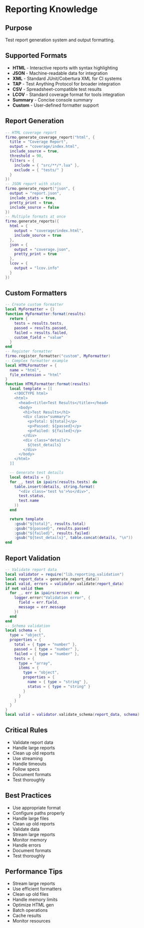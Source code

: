 # Reporting Knowledge


## Purpose


Test report generation system and output formatting.

## Supported Formats



- **HTML** - Interactive reports with syntax highlighting
- **JSON** - Machine-readable data for integration
- **XML** - Standard JUnit/Cobertura XML for CI systems
- **TAP** - Test Anything Protocol for broader integration
- **CSV** - Spreadsheet-compatible test results
- **LCOV** - Standard coverage format for tools integration
- **Summary** - Concise console summary
- **Custom** - User-defined formatter support


## Report Generation



```lua
-- HTML coverage report
firmo.generate_coverage_report("html", {
  title = "Coverage Report",
  output = "coverage/index.html",
  include_source = true,
  threshold = 90,
  filters = {
    include = { "src/**/*.lua" },
    exclude = { "tests/" }
  }
})
-- JSON report with stats
firmo.generate_report("json", {
  output = "report.json",
  include_stats = true,
  pretty_print = true,
  include_source = false
})
-- Multiple formats at once
firmo.generate_reports({
  html = {
    output = "coverage/index.html",
    include_source = true
  },
  json = {
    output = "coverage.json",
    pretty_print = true
  },
  lcov = {
    output = "lcov.info"
  }
})
```



## Custom Formatters



```lua
-- Create custom formatter
local MyFormatter = {}
function MyFormatter:format(results)
  return {
    tests = results.tests,
    passed = results.passed,
    failed = results.failed,
    custom_field = "value"
  }
end
-- Register formatter
firmo.register_formatter("custom", MyFormatter)
-- Complex formatter example
local HTMLFormatter = {
  name = "html",
  file_extension = "html"
}
function HTMLFormatter:format(results)
  local template = [[
    <!DOCTYPE html>
    <html>
      <head><title>Test Results</title></head>
      <body>
        <h1>Test Results</h1>
        <div class="summary">
          <p>Total: ${total}</p>
          <p>Passed: ${passed}</p>
          <p>Failed: ${failed}</p>
        </div>
        <div class="details">
          ${test_details}
        </div>
      </body>
    </html>
  ]]

  -- Generate test details
  local details = {}
  for _, test in ipairs(results.tests) do
    table.insert(details, string.format(
      "<div class='test %s'>%s</div>",
      test.status,
      test.name
    ))
  end

  return template
    :gsub("${total}", results.total)
    :gsub("${passed}", results.passed)
    :gsub("${failed}", results.failed)
    :gsub("${test_details}", table.concat(details, "\n"))
end
```



## Report Validation



```lua
-- Validate report data
local validator = require("lib.reporting.validation")
local report_data = generate_report_data()
local valid, errors = validator.validate(report_data)
if not valid then
  for _, err in ipairs(errors) do
    logger.error("Validation error", {
      field = err.field,
      message = err.message
    })
  end
end
-- Schema validation
local schema = {
  type = "object",
  properties = {
    total = { type = "number" },
    passed = { type = "number" },
    failed = { type = "number" },
    tests = {
      type = "array",
      items = {
        type = "object",
        properties = {
          name = { type = "string" },
          status = { type = "string" }
        }
      }
    }
  }
}
local valid = validator.validate_schema(report_data, schema)
```



## Critical Rules



- Validate report data
- Handle large reports
- Clean up old reports
- Use streaming
- Handle timeouts
- Follow specs
- Document formats
- Test thoroughly


## Best Practices



- Use appropriate format
- Configure paths properly
- Handle large files
- Clean up old reports
- Validate data
- Stream large reports
- Monitor memory
- Handle errors
- Document formats
- Test thoroughly


## Performance Tips



- Stream large reports
- Use efficient formatters
- Clean up old files
- Handle memory limits
- Optimize HTML gen
- Batch operations
- Cache results
- Monitor resources
